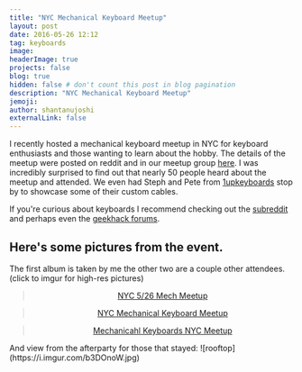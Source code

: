 ```yaml
---
title: "NYC Mechanical Keyboard Meetup"
layout: post
date: 2016-05-26 12:12
tag: keyboards
image: 
headerImage: true
projects: false
blog: true
hidden: false # don't count this post in blog pagination
description: "NYC Mechanical Keyboard Meetup"
jemoji: 
author: shantanujoshi
externalLink: false
---
```

I recently hosted a mechanical keyboard meetup in NYC for keyboard enthusiasts and those wanting to learn about the hobby. The details of the meetup were posted on reddit and in our meetup group [here](https://www.meetup.com/Click-clack-Mechanical-Keyboard/events/230786767/). I was incredibly surprised to find out that nearly 50 people heard about the meetup and attended. We even had Steph and Pete from [1upkeyboards](1upkeyboards.com) stop by to showcase some of their custom cables.

If you're curious about keyboards I recommend checking out the [subreddit](reddit.com/r/mechanicalkeyboards) and perhaps even the [geekhack forums](geekhack.org).

<h2> Here's some pictures from the event. </h2>
The first album is taken by me the other two are a couple other attendees. (click to imgur for high-res pictures)
<center>
<blockquote class="imgur-embed-pub" lang="en" data-id="a/Uorou"><a href="//imgur.com/Uorou">NYC 5/26 Mech Meetup</a></blockquote><script async src="//s.imgur.com/min/embed.js" charset="utf-8"></script></center>
<center>
<blockquote class="imgur-embed-pub" lang="en" data-id="a/rFkQe"><a href="//imgur.com/rFkQe">NYC Mechanical Keyboard Meetup</a></blockquote><script async src="//s.imgur.com/min/embed.js" charset="utf-8"></script></center>
<center>
<blockquote class="imgur-embed-pub" lang="en" data-id="a/QyKxG"><a href="//imgur.com/QyKxG">Mechanicahl Keyboards NYC Meetup</a></blockquote><script async src="//s.imgur.com/min/embed.js" charset="utf-8"></script>
</center>
And view from the afterparty for those that stayed:
![rooftop](https://i.imgur.com/b3DOnoW.jpg)